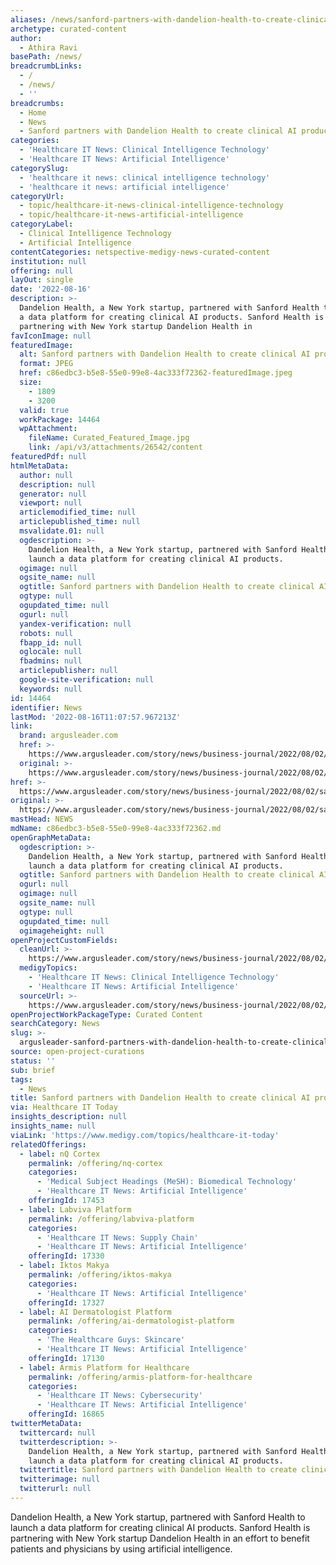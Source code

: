 ```yaml
---
aliases: /news/sanford-partners-with-dandelion-health-to-create-clinical-ai-products
archetype: curated-content
author:
  - Athira Ravi
basePath: /news/
breadcrumbLinks:
  - /
  - /news/
  - ''
breadcrumbs:
  - Home
  - News
  - Sanford partners with Dandelion Health to create clinical AI products
categories:
  - 'Healthcare IT News: Clinical Intelligence Technology'
  - 'Healthcare IT News: Artificial Intelligence'
categorySlug:
  - 'healthcare it news: clinical intelligence technology'
  - 'healthcare it news: artificial intelligence'
categoryUrl:
  - topic/healthcare-it-news-clinical-intelligence-technology
  - topic/healthcare-it-news-artificial-intelligence
categoryLabel:
  - Clinical Intelligence Technology
  - Artificial Intelligence
contentCategories: netspective-medigy-news-curated-content
institution: null
offering: null
layOut: single
date: '2022-08-16'
description: >-
  Dandelion Health, a New York startup, partnered with Sanford Health to launch
  a data platform for creating clinical AI products. Sanford Health is
  partnering with New York startup Dandelion Health in 
favIconImage: null
featuredImage:
  alt: Sanford partners with Dandelion Health to create clinical AI products
  format: JPEG
  href: c86edbc3-b5e8-55e0-99e8-4ac333f72362-featuredImage.jpeg
  size:
    - 1809
    - 3200
  valid: true
  workPackage: 14464
  wpAttachment:
    fileName: Curated_Featured_Image.jpg
    link: /api/v3/attachments/26542/content
featuredPdf: null
htmlMetaData:
  author: null
  description: null
  generator: null
  viewport: null
  articlemodified_time: null
  articlepublished_time: null
  msvalidate.01: null
  ogdescription: >-
    Dandelion Health, a New York startup, partnered with Sanford Health to
    launch a data platform for creating clinical AI products.
  ogimage: null
  ogsite_name: null
  ogtitle: Sanford partners with Dandelion Health to create clinical AI products
  ogtype: null
  ogupdated_time: null
  ogurl: null
  yandex-verification: null
  robots: null
  fbapp_id: null
  oglocale: null
  fbadmins: null
  articlepublisher: null
  google-site-verification: null
  keywords: null
id: 14464
identifier: News
lastMod: '2022-08-16T11:07:57.967213Z'
link:
  brand: argusleader.com
  href: >-
    https://www.argusleader.com/story/news/business-journal/2022/08/02/sanford-dandelion-health-launch-development-platform-clinical-ai/10212902002/
  original: >-
    https://www.argusleader.com/story/news/business-journal/2022/08/02/sanford-dandelion-health-launch-development-platform-clinical-ai/10212902002/
href: >-
  https://www.argusleader.com/story/news/business-journal/2022/08/02/sanford-dandelion-health-launch-development-platform-clinical-ai/10212902002/
original: >-
  https://www.argusleader.com/story/news/business-journal/2022/08/02/sanford-dandelion-health-launch-development-platform-clinical-ai/10212902002/
mastHead: NEWS
mdName: c86edbc3-b5e8-55e0-99e8-4ac333f72362.md
openGraphMetaData:
  ogdescription: >-
    Dandelion Health, a New York startup, partnered with Sanford Health to
    launch a data platform for creating clinical AI products.
  ogtitle: Sanford partners with Dandelion Health to create clinical AI products
  ogurl: null
  ogimage: null
  ogsite_name: null
  ogtype: null
  ogupdated_time: null
  ogimageheight: null
openProjectCustomFields:
  cleanUrl: >-
    https://www.argusleader.com/story/news/business-journal/2022/08/02/sanford-dandelion-health-launch-development-platform-clinical-ai/10212902002/
  medigyTopics:
    - 'Healthcare IT News: Clinical Intelligence Technology'
    - 'Healthcare IT News: Artificial Intelligence'
  sourceUrl: >-
    https://www.argusleader.com/story/news/business-journal/2022/08/02/sanford-dandelion-health-launch-development-platform-clinical-ai/10212902002/
openProjectWorkPackageType: Curated Content
searchCategory: News
slug: >-
  argusleader-sanford-partners-with-dandelion-health-to-create-clinical-ai-products
source: open-project-curations
status: ''
sub: brief
tags:
  - News
title: Sanford partners with Dandelion Health to create clinical AI products
via: Healthcare IT Today
insights_description: null
insights_name: null
viaLink: 'https://www.medigy.com/topics/healthcare-it-today'
relatedOfferings:
  - label: nQ Cortex
    permalink: /offering/nq-cortex
    categories:
      - 'Medical Subject Headings (MeSH): Biomedical Technology'
      - 'Healthcare IT News: Artificial Intelligence'
    offeringId: 17453
  - label: Labviva Platform
    permalink: /offering/labviva-platform
    categories:
      - 'Healthcare IT News: Supply Chain'
      - 'Healthcare IT News: Artificial Intelligence'
    offeringId: 17330
  - label: Iktos Makya
    permalink: /offering/iktos-makya
    categories:
      - 'Healthcare IT News: Artificial Intelligence'
    offeringId: 17327
  - label: AI Dermatologist Platform
    permalink: /offering/ai-dermatologist-platform
    categories:
      - 'The Healthcare Guys: Skincare'
      - 'Healthcare IT News: Artificial Intelligence'
    offeringId: 17130
  - label: Armis Platform for Healthcare
    permalink: /offering/armis-platform-for-healthcare
    categories:
      - 'Healthcare IT News: Cybersecurity'
      - 'Healthcare IT News: Artificial Intelligence'
    offeringId: 16865
twitterMetaData:
  twittercard: null
  twitterdescription: >-
    Dandelion Health, a New York startup, partnered with Sanford Health to
    launch a data platform for creating clinical AI products.
  twittertitle: Sanford partners with Dandelion Health to create clinical AI products
  twitterimage: null
  twitterurl: null
---
```

<p>Dandelion Health, a New York startup, partnered with Sanford Health to launch a data platform for creating clinical AI products. Sanford Health is partnering with New York startup Dandelion Health in an effort to benefit patients and physicians by using artificial intelligence.</p>